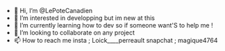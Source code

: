 - 👋 Hi, I’m @LePoteCanadien
- 👀 I’m interested in developping but im new at this 
- 🌱 I’m currently learning how to dev so if someone want'S to help me ! 
- 💞️ I’m looking to collaborate on any project
- 📫 How to reach me insta ; Loick____perreault snapchat ; magique4764

<!---
LePoteCanadien/LePoteCanadien is a ✨ special ✨ repository because its `README.md` (this file) appears on your GitHub profile.
You can click the Preview link to take a look at your changes.
--->
